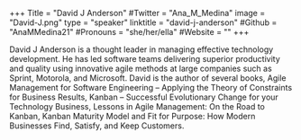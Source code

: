 +++
Title = "David J Anderson"
#Twitter = "Ana_M_Medina"
image = "David-J.png"
type = "speaker"
linktitle = "david-j-anderson"
#Github = "AnaMMedina21"
#Pronouns  = "she/her/ella"
#Website = ""
+++

David J Anderson is a thought leader in managing effective technology development. He has led software teams delivering superior productivity and quality using innovative agile methods at large companies such as Sprint, Motorola, and Microsoft. David is the author of several books, Agile Management for Software Engineering – Applying the Theory of Constraints for Business Results, Kanban – Successful Evolutionary Change for your Technology Business, Lessons in Agile Management: On the Road to Kanban, Kanban Maturity Model and Fit for Purpose: How Modern Businesses Find, Satisfy, and Keep Customers.


